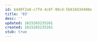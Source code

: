 ```yaml
---
id: b4d0f2a0-c7fd-4c8f-90c4-5b818434408e
title: '03'
desc: ''
updated: 1615265235261
created: 1615265235261
stub: true
---
```


